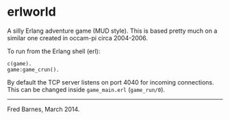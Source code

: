 erlworld
========

A silly Erlang adventure game (MUD style).  This is based pretty much on a similar
one created in occam-pi circa 2004-2006.

To run from the Erlang shell (erl):

```
c(game).
game:game_crun().
```

By default the TCP server listens on port 4040 for incoming connections.  This can
be changed inside `game_main.erl` (`game_run/0`).

--- 
Fred Barnes, March 2014.

